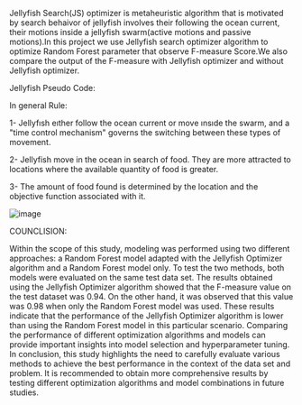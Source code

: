 Jellyfish Search(JS) optimizer is metaheuristic algorithm that is motivated by search behaivor of jellyfish involves their following the ocean current, their motions inside a jellyfish swarm(active motions and passive motions).In this project we use Jellyfish search optimizer algorithm to optimize Random Forest parameter that observe F-measure Score.We also compare the output of the F-measure with Jellyfish optimizer and without Jellyfish optimizer.

Jellyfish Pseudo Code:

In general Rule:

1-	Jellyfısh eıther follow the ocean current or move ınsıde the swarm, and a "time control mechanism" governs the switching between these types of movement.

2-	Jellyfish move in the ocean in search of food. They are more attracted to locations where the available quantity of food is greater.

3-	The amount of food found is determined by the location and the objective function associated with it.

![image](https://github.com/zuleyhairmakk/Jellyfish-Search-Optimizer-with-Random-Forest/assets/87870858/75d7abb5-a4e5-4ca3-9977-2b8d0c51d2b0)

COUNCLISION:

Within the scope of this study, modeling was performed using two different approaches: a Random Forest model adapted with the Jellyfish Optimizer algorithm and a Random Forest model only. To test the two methods, both models were evaluated on the same test data set. The results obtained using the Jellyfish Optimizer algorithm showed that the F-measure value on the test dataset was 0.94. On the other hand, it was observed that this value was 0.98 when only the Random Forest model was used.
These results indicate that the performance of the Jellyfish Optimizer algorithm is lower than using the Random Forest model in this particular scenario. Comparing the performance of different optimization algorithms and models can provide important insights into model selection and hyperparameter tuning. In conclusion, this study highlights the need to carefully evaluate various methods to achieve the best performance in the context of the data set and problem. It is recommended to obtain more comprehensive results by testing different optimization algorithms and model combinations in future studies.


